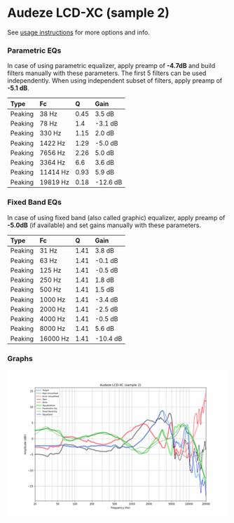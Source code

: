 # Audeze LCD-XC (sample 2)
See [usage instructions](https://github.com/jaakkopasanen/AutoEq#usage) for more options and info.

### Parametric EQs
In case of using parametric equalizer, apply preamp of **-4.7dB** and build filters manually
with these parameters. The first 5 filters can be used independently.
When using independent subset of filters, apply preamp of **-5.1 dB**.

| Type    | Fc       |    Q | Gain     |
|:--------|:---------|:-----|:---------|
| Peaking | 38 Hz    | 0.45 | 3.5 dB   |
| Peaking | 78 Hz    | 1.4  | -3.1 dB  |
| Peaking | 330 Hz   | 1.15 | 2.0 dB   |
| Peaking | 1422 Hz  | 1.29 | -5.0 dB  |
| Peaking | 7656 Hz  | 2.26 | 5.0 dB   |
| Peaking | 3364 Hz  | 6.6  | 3.6 dB   |
| Peaking | 11414 Hz | 0.93 | 5.9 dB   |
| Peaking | 19819 Hz | 0.18 | -12.6 dB |

### Fixed Band EQs
In case of using fixed band (also called graphic) equalizer, apply preamp of **-5.0dB**
(if available) and set gains manually with these parameters.

| Type    | Fc       |    Q | Gain     |
|:--------|:---------|:-----|:---------|
| Peaking | 31 Hz    | 1.41 | 3.8 dB   |
| Peaking | 63 Hz    | 1.41 | -0.1 dB  |
| Peaking | 125 Hz   | 1.41 | -0.5 dB  |
| Peaking | 250 Hz   | 1.41 | 1.8 dB   |
| Peaking | 500 Hz   | 1.41 | 1.5 dB   |
| Peaking | 1000 Hz  | 1.41 | -3.4 dB  |
| Peaking | 2000 Hz  | 1.41 | -2.5 dB  |
| Peaking | 4000 Hz  | 1.41 | -0.5 dB  |
| Peaking | 8000 Hz  | 1.41 | 5.6 dB   |
| Peaking | 16000 Hz | 1.41 | -10.4 dB |

### Graphs
![](./Audeze%20LCD-XC%20(sample%202).png)